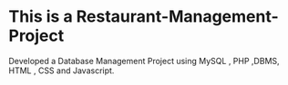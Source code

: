 # This is a Restaurant-Management-Project
 Developed a Database Management Project using MySQL , PHP ,DBMS, HTML , CSS and Javascript. 
